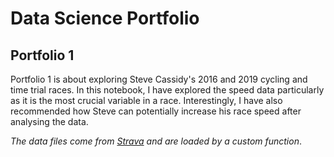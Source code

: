 # Data Science Portfolio


## Portfolio 1

Portfolio 1 is about exploring Steve Cassidy's 2016 and 2019 cycling and time trial races. In this notebook, I have explored the speed data particularly as it is the most crucial variable in a race. Interestingly, I have also recommended how Steve can potentially increase his race speed after analysing the data.

_The data files come from [Strava](https://www.strava.com/) and are loaded by a custom function_.

